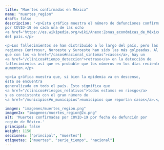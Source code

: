 ```yaml
---
title: "Muertes confirmadas en México"
name: "muertes_region"
draft: false
descripcion: '<p>Esta gráfica muestra el número de defunciones confirmadas
por COVID-19 en cada una de las ocho
<a href="https://es.wikipedia.org/wiki/Anexo:Zonas_económicas_de_México" target="_blank">regiones geográficas</a>
del país.</p>

<p>Los fallecimientos se han distribuido a lo largo del país, pero las
regiones Centrosur, Noroeste y Suroeste han sido las más golpeadas. Al igual
que con los <a href="/casos#nacional_sintomas">casos</a>, hay un
<a href="/clinicos#tiempo_deteccion">retraso</a> en la detección de
fallecimientos así que es probable que los números en los días recientes
aumenten.</p>

<p>La gráfica muestra que, si bien la epidemia va en descenso,
ésta se encuentra
generalizada en todo el país. Esto significa que
<a href="/clinicos#riesgos_relativos">todos estamos en riesgo</a>
y es consistente con el gran número de
<a href="/municipios#n_municipios">municipios que reportan casos</a>.</p>'

imagen: "imagenes/muertes_region.png"
imagen2x: "imagenes/muertes_region@2x.png"
alt: 'Muertes confirmadas por COVID-19 por fecha de defunción por
región de México.'
principal: false
Weight: 1150
secciones: ["principal", "muertes"]
etiquetas: ["muertes", "serie_tiempo", "nacional"]
---
```

